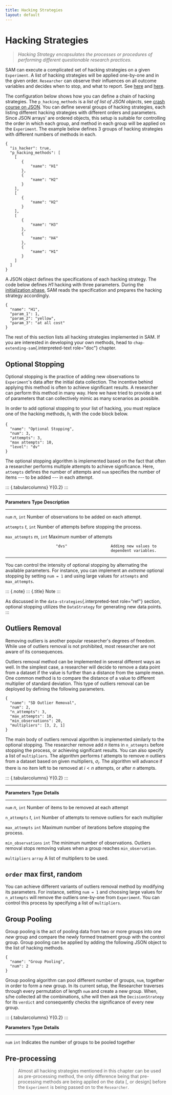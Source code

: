 ```yaml
---
title: Hacking Strategies
layout: default
---
```


Hacking Strategies
==================

> *Hacking Strategy encapsulates the processes or procedures of
> performing different questionable research practices.*

SAM can execute a complicated set of hacking strategies on a given
`Experiment`. A list of hacking strategies will be applied one-by-one
and in the given order. `Researcher` can observe their influences on all
outcome variables and decides when to stop, and what to report. See
[here](design.rst#design-hacking-strategy) and
[here](flow.rst#flow-perform-research).

The configuration below shows how you can define a chain of hacking
strategies. The `p_hacking_methods` is a *list of list of JSON objects*,
see [crash course on
JSON](configuration-file.rst#config-file-crash-course-on-json). You can
define several groups of hacking strategies, each listing different
hacking strategies with different orders and parameters. Since JSON
arrays' are ordered objects, this setup is suitable for controlling the
order in which each group, and method in each group will be applied on
the `Experiment`. The example below defines 3 groups of hacking
strategies with different numbers of methods in each.

``` {.json}
{
  "is_hacker": true,
  "p_hacking_methods": [
    [ 
       {
           "name": "H1"
       },
       {
           "name": "H2"
       }
    ],
    [
       {
           "name": "H2"
       }
    ],
    [
       {
           "name": "H3"
       },
       {
           "name": "H4"
       },
       {
           "name": "H1"
       }
    ]
  ]
}
```

A JSON object defines the specifications of each hacking strategy. The
code below defines *H1* hacking with three parameters. During the
[initialization phase](flow.rst#flow-initialization), SAM reads the
specification and prepares the hacking strategy accordingly.

``` {.json}
{
  "name": "H1",
  "param_1": 1,
  "param_2": "yellow",
  "param_3": "at all cost"
}
```

The rest of this section lists all hacking strategies implemented in
SAM. If you are interested in developing your own methods, head to
`chap-extending-sam`{.interpreted-text role="doc"} chapter.

Optional Stopping
-----------------

Optional stopping is the practice of adding new observations to
`Experiment`'s data after the initial data collection. The incentive
behind applying this method is often to achieve significant results. A
researcher can perform this method in many way. Here we have tried to
provide a set of parameters that can collectively mimic as many
scenarios as possible.

In order to add optional stopping to your list of hacking, you must
replace one of the hacking methods, $h_i$ with the code block below.

``` {.json}
{
  "name": "Optional Stopping",
  "num": 3,
  "attempts": 3,
  "max attempts": 10,
  "level": "dv"
}
```

The optional stopping algorithm is implemented based on the fact that
often a researcher performs multiple attempts to achieve significance.
Here, `attempts` defines the number of attempts and `num` specifies the
number of items --- to be added --- in each attempt.

::: {.tabularcolumns}
Y{0.2}
:::

  -----------------------------------------------------------------------
  **Parameters**          **Type**                **Description**
  ----------------------- ----------------------- -----------------------
  `num`                   *n*, `int`              Number of observations
                                                  to be added on each
                                                  attempt.

  `attempts`              *t*, `int`              Number of attempts
                                                  before stopping the
                                                  process.

  `max_attempts`          *m*, `int`              Maximum number of
                                                  attempts

                          "dvs"                   Adding new values to
                                                  dependent variables.
  -----------------------------------------------------------------------

You can control the intensity of optional stopping by alternating the
available parameters. For instance, you can implement an *extreme*
optional stopping by setting `num = 1` and using large values for
`attempts` and `max_attempts`.

::: {.note}
::: {.title}
Note
:::

As discussed in the `data-strategies`{.interpreted-text role="ref"}
section, optional stopping utilizes the `DataStrategy` for generating
new data points.
:::

Outliers Removal
----------------

Removing outliers is another popular researcher's degrees of freedom.
While use of outliers removal is not prohibited, most researcher are not
aware of its consequences.

Outliers removal method can be implemented in several different ways as
well. In the simplest case, a researcher will decide to remove a data
point from a dataset if the value is further than a distance from the
sample mean. One common method is to compare the distance of a value to
different multiplier of standard deviation. This type of outliers
removal can be deployed by defining the following parameters.

``` {.json}
{
  "name": "SD Outlier Removal",
  "num": 2,
  "n_attempts": 3,
  "max_attempts": 10,
  "min_observations": 20,
  "multipliers": [3, 2, 1]
}
```

The main body of outliers removal algorithm is implemented similarly to
the optional stopping. The researcher remove add $n$ items in
`n_attempts` before stopping the process, or achieving significant
results. You can also specify a list of `multipliers`. The algorithm
performs *t* attempts to remove *n* outliers from a dataset based on
given multipliers, $\sigma_i$. The algorithm will advance if there is no
item left to be removed at $i < n$ attempts, or after *n* attempts.

::: {.tabularcolumns}
Y{0.2}
:::

  -----------------------------------------------------------------------
  **Parameters**          **Type**                **Details**
  ----------------------- ----------------------- -----------------------
  `num`                   *n*, `int`              Number of items to be
                                                  removed at each attempt

  `n_attempts`            *t*, `int`              Number of attempts to
                                                  remove outliers for
                                                  each multiplier

  `max_attempts`          `int`                   Maximum number of
                                                  iterations before
                                                  stopping the process.

  `min_observations`      `int`                   The minimum number of
                                                  observations. Outliers
                                                  removal stops removing
                                                  values when a group
                                                  reaches
                                                  `min_observation`.

  `multipliers`           `array`                 A list of multipliers
                                                  to be used.

  `order`                 max first, random       
  -----------------------------------------------------------------------

You can achieve different variants of outliers removal method by
modifying its parameters. For instance, setting `num = 1` and choosing
large values for `n_attempts` will remove the outliers one-by-one from
`Experiment`. You can control this process by specifying a list of
`multipliers`.

Group Pooling
-------------

Group pooling is the act of pooling data from two or more groups into
one *new* group and compare the newly formed treatment group with the
control group. Group pooling can be applied by adding the following JSON
object to the list of hacking methods.

``` {.json}
{
  "name": "Group Pooling",
  "num": 2
}
```

Group pooling algorithm can pool different number of groups, `num`,
together in order to form a new group. In its current setup, the
Researcher traverses through every permutation of length `num` and
create a new group. When, s/he collected all the combinations, s/he will
then ask the `DecisionStrategy` for its `verdict` and consequently
checks the significance of every new group.

::: {.tabularcolumns}
Y{0.2}
:::

  **Parameters**   **Type**   **Details**
  ---------------- ---------- ------------------------------------------------------
  `num`            `int`      Indicates the number of groups to be pooled together

Pre-processing
--------------

> Almost all hacking strategies mentioned in this chapter can be used as
> pre-processing method, the only difference being that pre-processing
> methods are being applied on the data \[, or design\] before the
> `Experiment` is being passed on to the `Researcher`.
